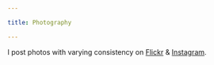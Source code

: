 ```yaml
---

title: Photography 

---
```


I post photos with varying consistency on [Flickr](https://www.flickr.com/photos/icco/) & [Instagram](https://www.instagram.com/probablynatwelch/).
